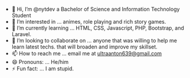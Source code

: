 - 👋 Hi, I’m @nytdev a Bachelor of Science and Information Technology Student
- 👀 I’m interested in ... animes, role playing and rich story games.
- 🌱 I’m currently learning ... HTML, CSS, Javascript, PHP, Bootstrap, and Laravel.
- 💞️ I’m looking to collaborate on ... anyone that was willing to help me learn latest techs. that will broaden and improve my skillset.
- 📫 How to reach me ... email me at ultraanton639@gmail.com
- 😄 Pronouns: ... He/him
- ⚡ Fun fact: ... I am stupid.

<!---
nytdev/nytdev is a ✨ special ✨ repository because its `README.md` (this file) appears on your GitHub profile.
You can click the Preview link to take a look at your changes.
--->
